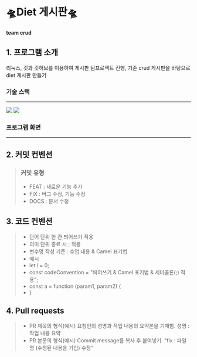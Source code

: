 #  🛸Diet 게시판🛸
#### team crud

## 1. 프로그램 소개
리눅스, 깃과 깃허브를 이용하여 게시판 팀프로젝트 진행, 기존 crud 게시판을 바탕으로 diet 게시판 만들기 
### 기술 스택
---------------------------
<div>
   <img src="https://img.shields.io/badge/github-181717?style=for-the-badge&logo=github&logoColor=white">
   <img src="https://img.shields.io/badge/git-F05032?style=for-the-badge&logo=git&logoColor=white">
</div>
   
### 프로그램 화면 
---------------------------



## 2. 커밋 컨벤션
> ### 커밋 유형
> + FEAT : 새로운 기능 추가
> + FIX : 버그 수정, 기능 수정
> + DOCS : 문서 수정

## 3. 코드 컨벤션
> + 단어 단위 한 칸 띄어쓰기 적용
> + 의미 단위 종료 시 ; 적용
> + 변수명 작성 기준 : 수업 내용 & Camel 표기법
> + 예시
   > + let i = 0;
   > + const codeConvention = "띄어쓰기 & Camel 표기법 & 세미콜론(;) 적용";
   > + const a = function (param1, param2) {
   > + }

## 4. Pull requests
> + PR 제목의 형식(예시)
    요청인의 성명과 작업 내용의 요약본을 기재함.
    성명 : 작업 내용 요약
> + PR 본문의 형식(예시)
    Commit message를 복사 후 붙여넣기.
    "fix : 파일명 (수정된 내용을 기입) 수정"
